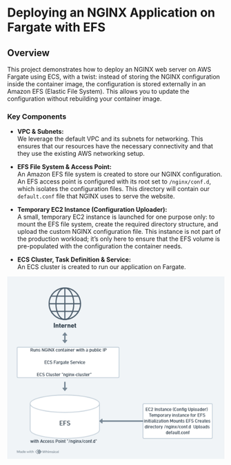 # Deploying an NGINX Application on Fargate with EFS

## Overview

This project demonstrates how to deploy an NGINX web server on AWS Fargate using ECS, with a twist: instead of storing the NGINX configuration inside the container image, the configuration is stored externally in an Amazon EFS (Elastic File System). This allows you to update the configuration without rebuilding your container image.

### Key Components

- **VPC & Subnets:**  
  We leverage the default VPC and its subnets for networking. This ensures that our resources have the necessary connectivity and that they use the existing AWS networking setup.

- **EFS File System & Access Point:**  
  An Amazon EFS file system is created to store our NGINX configuration. An EFS access point is configured with its root set to `/nginx/conf.d`, which isolates the configuration files. This directory will contain our `default.conf` file that NGINX uses to serve the website.

- **Temporary EC2 Instance (Configuration Uploader):**  
  A small, temporary EC2 instance is launched for one purpose only: to mount the EFS file system, create the required directory structure, and upload the custom NGINX configuration file. This instance is not part of the production workload; it’s only here to ensure that the EFS volume is pre-populated with the configuration the container needs.

- **ECS Cluster, Task Definition & Service:**  
  An ECS cluster is created to run our application on Fargate. 

![Architecture Diagram](/Flowchart/image.png)
